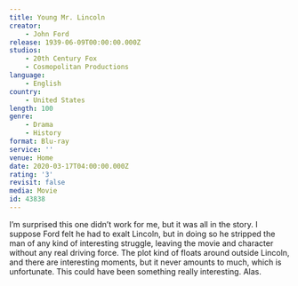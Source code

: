 ```yaml
---
title: Young Mr. Lincoln
creator:
    - John Ford
release: 1939-06-09T00:00:00.000Z
studios:
    - 20th Century Fox
    - Cosmopolitan Productions
language:
    - English
country:
    - United States
length: 100
genre:
    - Drama
    - History
format: Blu-ray
service: ''
venue: Home
date: 2020-03-17T04:00:00.000Z
rating: '3'
revisit: false
media: Movie
id: 43838
---
```


I’m surprised this one didn’t work for me, but it was all in the story. I suppose Ford felt he had to exalt Lincoln, but in doing so he stripped the man of any kind of interesting struggle, leaving the movie and character without any real driving force. The plot kind of floats around outside Lincoln, and there are interesting moments, but it never amounts to much, which is unfortunate. This could have been something really interesting. Alas.
